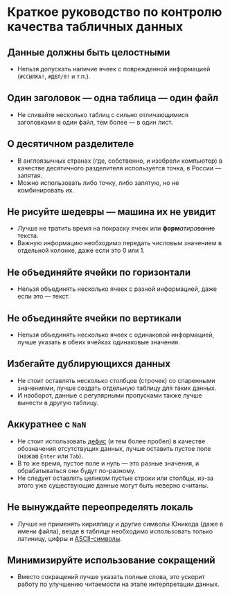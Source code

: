 # Краткое руководство по контролю качества табличных данных

## Данные должны быть целостными
* Нельзя допускать наличие ячеек с поврежденной информацией (`#ССЫЛКА!`, `#ДЕЛ/0!` и т.п.).

## Один заголовок — одна таблица — один файл
* Не сливайте несколько таблиц с сильно отличающимися заголовками в один файл, тем более — в один 
лист.

## О десятичном разделителе
* В англоязычных странах (где, собственно, и изобрели компьютер) в качестве десятичного разделителя 
используется точка, в России — запятая.
* Можно использовать либо точку, либо запятую, но не комбинировать их. 

## Не рисуйте шедевры — машина их не увидит
* Лучше не тратить время на покраску ячеек или **форм***атиро*~~вание~~ текста.
* Важную информацию необходимо передать числовым значением в отдельной колонке, даже если это 0 
или 1.

## Не объединяйте ячейки по горизонтали
* Нельзя объединять несколько ячеек с разной информацией, даже если это — текст.

## Не объединяйте ячейки по вертикали
* Нельзя объединять несколько ячеек с одинаковой информацией, лучше указать в обеих ячейках 
одинаковые значения.

## Избегайте дублирующихся данных
* Не стоит оставлять несколько столбцов (строчек) со спаренными значениями, лучше создать отдельную 
таблицу для таких данных.
* И наоборот, данные с регулярными пропусками также лучше вынести в другую таблицу.

## Аккуратнее с `NaN`
* Не стоит использовать 
[дефис](https://en.wikipedia.org/wiki/Mariner_1#%22The_most_expensive_hyphen_in_history%22) 
(и тем более пробел) в качестве обозначения отсутствущих данных, лучше оставить пустое поле (нажав 
`Enter` или `Tab`).
* В то же время, пустое поле и нуль — это разные значения, и обрабатываться они будут по-разному.
* Не следует оставлять целиком пустые строки или столбцы, из-за этого уже существующие данные могут 
быть неверно считаны.

## Не вынуждайте переопределять локаль
* Лучше не применять кириллицу и другие символы Юникода (даже в имени файла), везде в таблице 
необходимо использовать только латиницу, цифры и 
[ASCII-символы](https://en.wikipedia.org/wiki/ASCII#Printable_characters).

## Минимизируйте использование сокращений
* Вместо сокращений лучше указать полные слова, это ускорит работу по улучшению читаемости на этапе
интерпретации данных.
